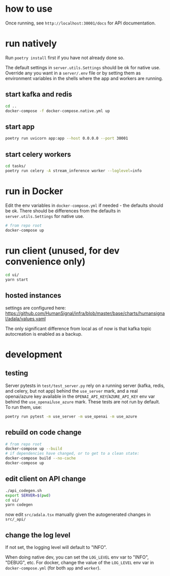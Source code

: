 # how to use

Once running, see `http://localhost:30001/docs` for API documentation.

# run natively

Run `poetry install` first if you have not already done so.

The default settings in `server.utils.Settings` should be ok for native use. Override any you want in a `server/.env` file or by setting them as environment variables in the shells where the app and workers are running.

## start kafka and redis

```bash
cd ..
docker-compose -f docker-compose.native.yml up
```

## start app

```bash
poetry run uvicorn app:app --host 0.0.0.0 --port 30001
```

## start celery workers

```bash
cd tasks/
poetry run celery -A stream_inference worker --loglevel=info
```

# run in Docker


Edit the env variables in `docker-compose.yml` if needed - the defaults should be ok. There should be differences from the defaults in `server.utils.Settings` for native use.

```bash
# from repo root
docker-compose up
```

# run client (unused, for dev convenience only)

```bash
cd ui/
yarn start
```

## hosted instances

settings are configured here: https://github.com/HumanSignal/infra/blob/master/base/charts/humansignal/adala/values.yaml

The only significant difference from local as of now is that kafka topic autocreation is enabled as a backup.

# development


## testing

Server pytests in `test/test_server.py` rely on a running server (kafka, redis, and celery, but not app) behind the `use_server` mark, and a real openai/azure key available in the `OPENAI_API_KEY`/`AZURE_API_KEY` env var behind the `use_openai`/`use_azure` mark. These tests are not run by default. To run them, use:
```bash
poetry run pytest -m use_server -m use_openai -m use_azure
```

## rebuild on code change

```bash
# from repo root
docker-compose up --build
# if dependencies have changed, or to get to a clean state:
docker-compose build --no-cache
docker-compose up
```

## edit client on API change

```bash
./api_codegen.sh
export SERVER=$(pwd)
cd ui/
yarn codegen
```
now edit `src/adala.tsx` manually given the autogenerated changes in `src/_api/`

## change the log level

If not set, the logging level will default to "INFO".

When doing native dev, you can set the `LOG_LEVEL` env var to "INFO", "DEBUG", etc. For docker, change the value of the `LOG_LEVEL` env var in `docker-compose.yml` (for both `app` and `worker`).
